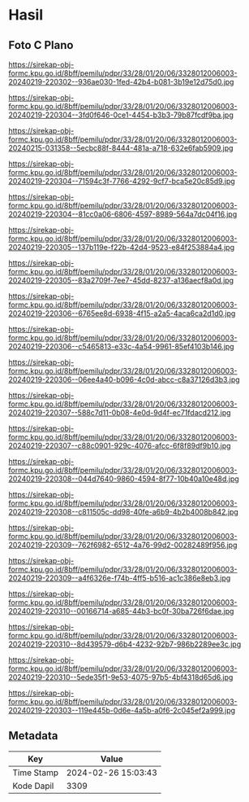 # Hasil

## Foto C Plano

https://sirekap-obj-formc.kpu.go.id/8bff/pemilu/pdpr/33/28/01/20/06/3328012006003-20240219-220302--936ae030-1fed-42b4-b081-3b19e12d75d0.jpg

https://sirekap-obj-formc.kpu.go.id/8bff/pemilu/pdpr/33/28/01/20/06/3328012006003-20240219-220304--3fd0f646-0ce1-4454-b3b3-79b87fcdf9ba.jpg

https://sirekap-obj-formc.kpu.go.id/8bff/pemilu/pdpr/33/28/01/20/06/3328012006003-20240215-031358--5ecbc88f-8444-481a-a718-632e6fab5909.jpg

https://sirekap-obj-formc.kpu.go.id/8bff/pemilu/pdpr/33/28/01/20/06/3328012006003-20240219-220304--71594c3f-7766-4292-9cf7-bca5e20c85d9.jpg

https://sirekap-obj-formc.kpu.go.id/8bff/pemilu/pdpr/33/28/01/20/06/3328012006003-20240219-220304--81cc0a06-6806-4597-8989-564a7dc04f16.jpg

https://sirekap-obj-formc.kpu.go.id/8bff/pemilu/pdpr/33/28/01/20/06/3328012006003-20240219-220305--137b119e-f22b-42d4-9523-e84f253884a4.jpg

https://sirekap-obj-formc.kpu.go.id/8bff/pemilu/pdpr/33/28/01/20/06/3328012006003-20240219-220305--83a2709f-7ee7-45dd-8237-a136aecf8a0d.jpg

https://sirekap-obj-formc.kpu.go.id/8bff/pemilu/pdpr/33/28/01/20/06/3328012006003-20240219-220306--6765ee8d-6938-4f15-a2a5-4aca6ca2d1d0.jpg

https://sirekap-obj-formc.kpu.go.id/8bff/pemilu/pdpr/33/28/01/20/06/3328012006003-20240219-220306--c5465813-e33c-4a54-9961-85ef4103b146.jpg

https://sirekap-obj-formc.kpu.go.id/8bff/pemilu/pdpr/33/28/01/20/06/3328012006003-20240219-220306--06ee4a40-b096-4c0d-abcc-c8a37126d3b3.jpg

https://sirekap-obj-formc.kpu.go.id/8bff/pemilu/pdpr/33/28/01/20/06/3328012006003-20240219-220307--588c7d11-0b08-4e0d-9d4f-ec71fdacd212.jpg

https://sirekap-obj-formc.kpu.go.id/8bff/pemilu/pdpr/33/28/01/20/06/3328012006003-20240219-220307--c88c0901-929c-4076-afcc-6f8f89df9b10.jpg

https://sirekap-obj-formc.kpu.go.id/8bff/pemilu/pdpr/33/28/01/20/06/3328012006003-20240219-220308--044d7640-9860-4594-8f77-10b40a10e48d.jpg

https://sirekap-obj-formc.kpu.go.id/8bff/pemilu/pdpr/33/28/01/20/06/3328012006003-20240219-220308--c811505c-dd98-40fe-a6b9-4b2b4008b842.jpg

https://sirekap-obj-formc.kpu.go.id/8bff/pemilu/pdpr/33/28/01/20/06/3328012006003-20240219-220309--762f6982-6512-4a76-99d2-00282489f956.jpg

https://sirekap-obj-formc.kpu.go.id/8bff/pemilu/pdpr/33/28/01/20/06/3328012006003-20240219-220309--a4f6326e-f74b-4ff5-b516-ac1c386e8eb3.jpg

https://sirekap-obj-formc.kpu.go.id/8bff/pemilu/pdpr/33/28/01/20/06/3328012006003-20240219-220310--00166714-a685-44b3-bc0f-30ba726f6dae.jpg

https://sirekap-obj-formc.kpu.go.id/8bff/pemilu/pdpr/33/28/01/20/06/3328012006003-20240219-220310--8d439579-d6b4-4232-92b7-986b2289ee3c.jpg

https://sirekap-obj-formc.kpu.go.id/8bff/pemilu/pdpr/33/28/01/20/06/3328012006003-20240219-220310--5ede35f1-9e53-4075-97b5-4bf4318d65d6.jpg

https://sirekap-obj-formc.kpu.go.id/8bff/pemilu/pdpr/33/28/01/20/06/3328012006003-20240219-220303--119e445b-0d6e-4a5b-a0f6-2c045ef2a999.jpg


## Metadata

| Key        | Value               |
| ---------- | ------------------- |
| Time Stamp | 2024-02-26 15:03:43 |
| Kode Dapil | 3309                |



